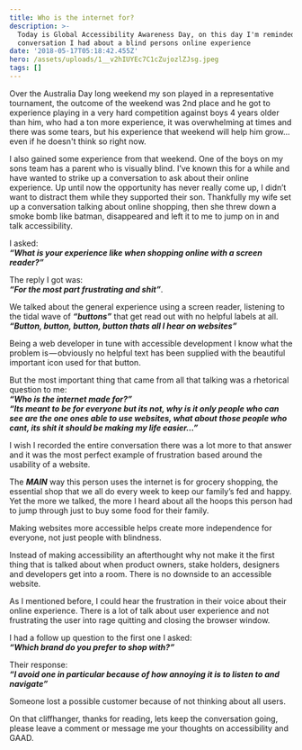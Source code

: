 ```yaml
---
title: Who is the internet for?
description: >-
  Today is Global Accessibility Awareness Day, on this day I'm reminded of a
  conversation I had about a blind persons online experience
date: '2018-05-17T05:18:42.455Z'
hero: /assets/uploads/1__v2hIUYEc7C1cZujozlZJsg.jpeg
tags: []
---
```


Over the Australia Day long weekend my son played in a representative tournament, the outcome of the weekend was 2nd place and he got to experience playing in a very hard competition against boys 4 years older than him, who had a ton more experience, it was overwhelming at times and there was some tears, but his experience that weekend will help him grow... even if he doesn't think so right now.

I also gained some experience from that weekend. One of the boys on my sons team has a parent who is visually blind. I’ve known this for a while and have wanted to strike up a conversation to ask about their online experience. Up until now the opportunity has never really come up, I didn’t want to distract them while they supported their son. Thankfully my wife set up a conversation talking about online shopping, then she threw down a smoke bomb like batman, disappeared and left it to me to jump on in and talk accessibility.

I asked:   
**_“What is your experience like when shopping online with a screen reader?”_**

The reply I got was:   
**_“For the most part frustrating and shit”_**.

We talked about the general experience using a screen reader, listening to the tidal wave of **_“buttons”_** that get read out with no helpful labels at all.  
**_“Button, button, button, button thats all I hear on websites”_**

Being a web developer in tune with accessible development I know what the problem is — obviously no helpful text has been supplied with the beautiful important icon used for that button.

But the most important thing that came from all that talking was a rhetorical question to me:  
**_“Who is the internet made for?”_**  
**_“Its meant to be for everyone but its not, why is it only people who can see are the one ones able to use websites, what about those people who cant, its shit it should be making my life easier…”_**

I wish I recorded the entire conversation there was a lot more to that answer and it was the most perfect example of frustration based around the usability of a website.

The **_MAIN_** way this person uses the internet is for grocery shopping, the essential shop that we all do every week to keep our family’s fed and happy. Yet the more we talked, the more I heard about all the hoops this person had to jump through just to buy some food for their family.

Making websites more accessible helps create more independence for everyone, not just people with blindness.

Instead of making accessibility an afterthought why not make it the first thing that is talked about when product owners, stake holders, designers and developers get into a room. There is no downside to an accessible website.

As I mentioned before, I could hear the frustration in their voice about their online experience. There is a lot of talk about user experience and not frustrating the user into rage quitting and closing the browser window.

I had a follow up question to the first one I asked:  
**_“Which brand do you prefer to shop with?”_**

Their response:  
**_“I avoid one in particular because of how annoying it is to listen to and navigate”_**

Someone lost a possible customer because of not thinking about all users.

On that cliffhanger, thanks for reading, lets keep the conversation going, please leave a comment or message me your thoughts on accessibility and GAAD.